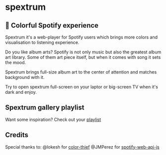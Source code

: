 spextrum
======
## 🌈 Colorful Spotify experience

Spextrum it's a web-player for Spotify users which brings more colors and visualisation to listening experience.

Do you like album arts? Spotify is not only music but also the greatest album art library. Some of them art piece itself, but when it comes with song it sets the mood.

Spextrum brings full-size album art to the center of attention and matches background with it.

Try to open spextrum full-screen on your laptor or big-screen TV when it's dark and enjoy.

## Spextrum gallery playlist
Want some inspiration? Check out your [playlist](https://open.spotify.com/user/1298409056/playlist/7cdIt8iiiPYSo7jxc70yDB?si=lBZPMGMnSXO_8KtRZnvXHg)

## Credits
Special thanks to:
@lokesh for [color-thief](https://github.com/lokesh/color-thief)
@JMPerez for [spotify-web-api-js](https://github.com/JMPerez/spotify-web-api-js)
